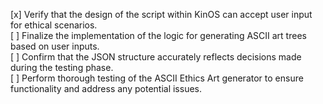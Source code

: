 [x] Verify that the design of the script within KinOS can accept user input for ethical scenarios.  
[ ] Finalize the implementation of the logic for generating ASCII art trees based on user inputs.  
[ ] Confirm that the JSON structure accurately reflects decisions made during the testing phase.  
[ ] Perform thorough testing of the ASCII Ethics Art generator to ensure functionality and address any potential issues.